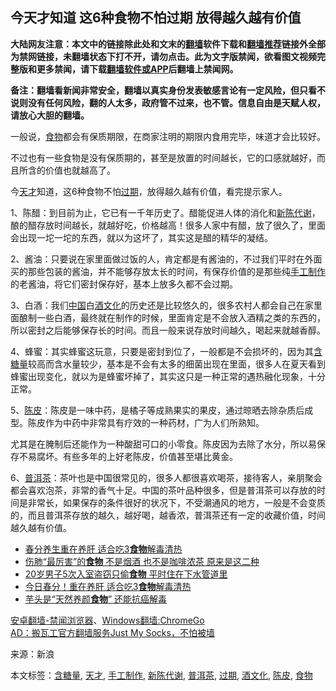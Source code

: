  <h2>今天才知道 这6种食物不怕过期 放得越久越有价值</h2> <p class="notice"><b>大陆网友注意：本文中的链接除此处和文末的<a href="https://github.com/bannedbook/fanqiang" >翻墙</a>软件下载和<a href="https://github.com/killgcd/justmysocks/blob/master/README.md">翻墙推荐</a>链接外全部为禁网链接，未翻墙状态下打不开，请勿点击。此为文字版禁闻，欲看图文视频完整版和更多禁闻，请下载<a href="https://github.com/bannedbook/fanqiang">翻墙软件或APP</a>后翻墙上禁闻网。</p><p>备注：翻墙看新闻非常安全，翻墙以真实身份发表敏感言论有一定风险，但只看不说则没有任何风险，翻的人太多，政府管不过来，也不管。信息自由是天赋人权，请放心大胆的翻墙。</b></p>  <div class="entry"> <p>一般说，<a href="https://www.bannedbook.org/bnews/tag/%e9%a3%9f%e7%89%a9/" class="st_tag internal_tag" rel="tag" title="标签 食物 下的日志">食物</a>都会有保质期限，在商家注明的期限内食用完毕，味道才会比较好。</p> <p>不过也有一些食物是没有保质期的，甚至是放置的时间越长，它的口感就越好，而且所含的价值也就越高了。</p> <p>今<a href="https://www.bannedbook.org/bnews/tag/%e5%a4%a9%e6%89%8d/" class="st_tag internal_tag" rel="tag" title="标签 天才 下的日志">天才</a>知道，这6种食物不怕<a href="https://www.bannedbook.org/bnews/tag/%E8%BF%87%E6%9C%9F/" class="st_tag internal_tag" rel="tag" title="标签 过期 下的日志">过期</a>，放得越久越有价值，看完提示家人。</p>  <p>1、陈醋：到目前为止，它已有一千年历史了。醋能促进人体的消化和<a href="https://www.bannedbook.org/bnews/tag/%E6%96%B0%E9%99%88%E4%BB%A3%E8%B0%A2/" class="st_tag internal_tag" rel="tag" title="标签 新陈代谢 下的日志">新陈代谢</a>，酿的醋存放时间越长，就越好吃，价格越高！很多人家中有醋，放了很久了，里面会出现一坨一坨的东西，就以为这坏了，其实这是醋的精华的凝结。</p> <p>2、酱油：只要说在家里面做过饭的人，肯定都是有酱油的，不过我们平时在外面买的那些包装的酱油，并不能够存放太长的时间，有保存价值的是那些纯<a href="https://www.bannedbook.org/bnews/tag/%E6%89%8B%E5%B7%A5%E5%88%B6%E4%BD%9C/" class="st_tag internal_tag" rel="tag" title="标签 手工制作 下的日志">手工制作</a>的老酱油，将它们密封保存好，基本上放多久都不会过期。</p> <p>3、白酒：我们<span class='wp_keywordlink_affiliate'><a href="https://www.bannedbook.org/" title="中国" target="_blank">中国</a></span>白<a href="https://www.bannedbook.org/bnews/tag/%E9%85%92%E6%96%87%E5%8C%96/" class="st_tag internal_tag" rel="tag" title="标签 酒文化 下的日志">酒文化</a>的历史还是比较悠久的，很多农村人都会自己在家里面酿制一些白酒，最终就在制作的时候，里面肯定是不会放入酒精之类的东西的，所以密封之后能够保存长的时间。而且一般来说存放时间越久，喝起来就越香醇。</p>  <p>4、蜂蜜：其实蜂蜜这玩意，只要是密封到位了，一般都是不会损坏的，因为其<a href="https://www.bannedbook.org/bnews/tag/%E5%90%AB%E7%B3%96%E9%87%8F/" class="st_tag internal_tag" rel="tag" title="标签 含糖量 下的日志">含糖量</a>较高而含水量较少，基本是不会有太多的细菌出现在里面，很多人在夏天看到蜂蜜出现变化，就以为是蜂蜜坏掉了，其实这只是一种正常的遇热融化现象，十分正常。</p> <p>5、<a href="https://www.bannedbook.org/bnews/tag/%e9%99%88%e7%9a%ae/" class="st_tag internal_tag" rel="tag" title="标签 陈皮 下的日志">陈皮</a>：陈皮是一味中药，是橘子等成熟果实的果皮，通过晾晒去除杂质后成型。陈皮作为中药中非常具有疗效的一种药材，广为人们所熟知。</p> <p>尤其是在腌制后还能作为一种酸甜可口的小零食。陈皮因为去除了水分，所以易保存不易腐坏。有些多年的上好老陈皮，价值甚至堪比黄金。</p>  <p>6、<a href="https://www.bannedbook.org/bnews/tag/%E6%99%AE%E6%B4%B1%E8%8C%B6/" class="st_tag internal_tag" rel="tag" title="标签 普洱茶 下的日志">普洱茶</a>：茶叶也是中国很常见的，很多人都很喜欢喝茶，接待客人，亲朋聚会都会喜欢泡茶，非常的香气十足。中国的茶叶品种很多，但是普洱茶可以存放的时间是非常长，如果保存的条件很好的状况下，不受潮通风的地方，一般是不会变质的，而且普洱茶存放的越久，越好喝，越香浓，普洱茶还有一定的收藏价值，时间越久越有价值。</p> <ul class='op-related-articles' title='相关阅读'> <li><a href='https://www.bannedbook.org/bnews/health/20200321/1297753.html' target='_blank'>春分养生重在养肝 适合吃3<b>食物</b>解毒清热</a></li> <li><a href='https://www.bannedbook.org/bnews/health/20200321/1297751.html' target='_blank'>伤肺“最厉害”的<b>食物</b> 不是烟酒 也不是咖啡浓茶 原来是这二种</a></li> <li><a href='https://www.bannedbook.org/bnews/baitai/20200321/1297614.html' target='_blank'>20岁男子5次入室盗窃只偷<b>食物</b> 平时住在下水管道里</a></li> <li><a href='https://www.bannedbook.org/bnews/comments/20200320/1297231.html' target='_blank'>今日春分！重在养肝 适合吃3<b>食物</b>解毒清热</a></li> <li><a href='https://www.bannedbook.org/bnews/health/20200320/1297178.html' target='_blank'>芋头是“天然养颜<b>食物</b>” 还能抗癌解毒</a></li> </ul> <div class="texttj"> <a href="https://github.com/bannedbook/fanqiang/wiki/%E5%AE%89%E5%8D%93%E7%BF%BB%E5%A2%99-%E7%A6%81%E9%97%BB%E6%B5%8F%E8%A7%88%E5%99%A8" target="_blank">安卓翻墙-禁闻浏览器</a>、<a href="https://github.com/bannedbook/fanqiang/wiki/Chrome%E4%B8%80%E9%94%AE%E7%BF%BB%E5%A2%99%E5%8C%85" target="_blank">Windows翻墙:ChromeGo</a><br/> <a href="https://github.com/killgcd/justmysocks/blob/master/README.md" target="_blank">AD：搬瓦工官方翻墙服务Just My Socks，不怕被墙</a> </div><p> 来源：新浪 </p><a name='sharetosocial'></a>           </div><!--END ENTRY--> <div class="postfooter"> <div>本文标签：<a href="https://www.bannedbook.org/bnews/tag/%E5%90%AB%E7%B3%96%E9%87%8F/" rel="tag">含糖量</a>, <a href="https://www.bannedbook.org/bnews/tag/%e5%a4%a9%e6%89%8d/" rel="tag">天才</a>, <a href="https://www.bannedbook.org/bnews/tag/%E6%89%8B%E5%B7%A5%E5%88%B6%E4%BD%9C/" rel="tag">手工制作</a>, <a href="https://www.bannedbook.org/bnews/tag/%E6%96%B0%E9%99%88%E4%BB%A3%E8%B0%A2/" rel="tag">新陈代谢</a>, <a href="https://www.bannedbook.org/bnews/tag/%E6%99%AE%E6%B4%B1%E8%8C%B6/" rel="tag">普洱茶</a>, <a href="https://www.bannedbook.org/bnews/tag/%E8%BF%87%E6%9C%9F/" rel="tag">过期</a>, <a href="https://www.bannedbook.org/bnews/tag/%E9%85%92%E6%96%87%E5%8C%96/" rel="tag">酒文化</a>, <a href="https://www.bannedbook.org/bnews/tag/%e9%99%88%e7%9a%ae/" rel="tag">陈皮</a>, <a href="https://www.bannedbook.org/bnews/tag/%e9%a3%9f%e7%89%a9/" rel="tag">食物</a></div>  </div><!--END POSTFOOTER--> 